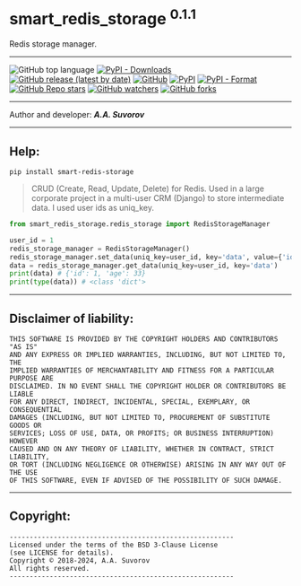 # smart_redis_storage <sup>0.1.1</sup>
Redis storage manager.

***

![GitHub top language](https://img.shields.io/github/languages/top/smartlegionlab/smart_redis_storage)
[![PyPI - Downloads](https://img.shields.io/pypi/dm/smart_redis_storage?label=pypi%20downloads)](https://pypi.org/project/smart_redis_storage/)
[![GitHub release (latest by date)](https://img.shields.io/github/v/release/smartlegionlab/smart_redis_storage)](https://github.com/smartlegionlab/smart_redis_storage/)
[![GitHub](https://img.shields.io/github/license/smartlegionlab/smart_redis_storage)](https://github.com/smartlegionlab/smart_redis_storage/blob/master/LICENSE)
[![PyPI](https://img.shields.io/pypi/v/smart_redis_storage)](https://pypi.org/project/smart_redis_storage)
[![PyPI - Format](https://img.shields.io/pypi/format/smart_redis_storage)](https://pypi.org/project/smart_redis_storage)
[![GitHub Repo stars](https://img.shields.io/github/stars/smartlegionlab/smart_redis_storage?style=social)](https://github.com/smartlegionlab/smart_redis_storage/)
[![GitHub watchers](https://img.shields.io/github/watchers/smartlegionlab/smart_redis_storage?style=social)](https://github.com/smartlegionlab/smart_redis_storage/)
[![GitHub forks](https://img.shields.io/github/forks/smartlegionlab/smart_redis_storage?style=social)](https://github.com/smartlegionlab/smart_redis_storage/)

***

Author and developer: ___A.A. Suvorov___

***

## Help:

`pip install smart-redis-storage`

> CRUD (Create, Read, Update, Delete) for Redis.
> Used in a large corporate project in a multi-user CRM (Django) to store intermediate data.
> I used user ids as uniq_key.
> 
> 

```python
from smart_redis_storage.redis_storage import RedisStorageManager

user_id = 1
redis_storage_manager = RedisStorageManager()
redis_storage_manager.set_data(uniq_key=user_id, key='data', value={'id': 1, 'age': 33})
data = redis_storage_manager.get_data(uniq_key=user_id, key='data')
print(data) # {'id': 1, 'age': 33}
print(type(data)) # <class 'dict'>
```

***

## Disclaimer of liability:

    THIS SOFTWARE IS PROVIDED BY THE COPYRIGHT HOLDERS AND CONTRIBUTORS "AS IS"
    AND ANY EXPRESS OR IMPLIED WARRANTIES, INCLUDING, BUT NOT LIMITED TO, THE
    IMPLIED WARRANTIES OF MERCHANTABILITY AND FITNESS FOR A PARTICULAR PURPOSE ARE
    DISCLAIMED. IN NO EVENT SHALL THE COPYRIGHT HOLDER OR CONTRIBUTORS BE LIABLE
    FOR ANY DIRECT, INDIRECT, INCIDENTAL, SPECIAL, EXEMPLARY, OR CONSEQUENTIAL
    DAMAGES (INCLUDING, BUT NOT LIMITED TO, PROCUREMENT OF SUBSTITUTE GOODS OR
    SERVICES; LOSS OF USE, DATA, OR PROFITS; OR BUSINESS INTERRUPTION) HOWEVER
    CAUSED AND ON ANY THEORY OF LIABILITY, WHETHER IN CONTRACT, STRICT LIABILITY,
    OR TORT (INCLUDING NEGLIGENCE OR OTHERWISE) ARISING IN ANY WAY OUT OF THE USE
    OF THIS SOFTWARE, EVEN IF ADVISED OF THE POSSIBILITY OF SUCH DAMAGE.

***

## Copyright:
    --------------------------------------------------------
    Licensed under the terms of the BSD 3-Clause License
    (see LICENSE for details).
    Copyright © 2018-2024, A.A. Suvorov
    All rights reserved.
    --------------------------------------------------------
